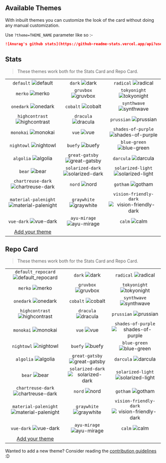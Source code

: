 ## Available Themes

<!-- DO NOT EDIT THIS FILE DIRECTLY -->

With inbuilt themes you can customize the look of the card without doing any manual customization.

Use `?theme=THEME_NAME` parameter like so :-

```md
![Anurag's github stats](https://github-readme-stats.vercel.app/api?username=yuripalacio&theme=dark&show_icons=true)
```

## Stats

> These themes work both for the Stats Card and Repo Card.

|                                                                |                                                    |                                                                      |
| :------------------------------------------------------------: | :------------------------------------------------: | :------------------------------------------------------------------: |
|                 `default` ![default][default]                  |                `dark` ![dark][dark]                |                    `radical` ![radical][radical]                     |
|                    `merko` ![merko][merko]                     |           `gruvbox` ![gruvbox][gruvbox]            |                `tokyonight` ![tokyonight][tokyonight]                |
|                 `onedark` ![onedark][onedark]                  |             `cobalt` ![cobalt][cobalt]             |                 `synthwave` ![synthwave][synthwave]                  |
|          `highcontrast` ![highcontrast][highcontrast]          |           `dracula` ![dracula][dracula]            |                   `prussian` ![prussian][prussian]                   |
|                 `monokai` ![monokai][monokai]                  |                 `vue` ![vue][vue]                  |       `shades-of-purple` ![shades-of-purple][shades-of-purple]       |
|                `nightowl` ![nightowl][nightowl]                |              `buefy` ![buefy][buefy]               |                `blue-green` ![blue-green][blue-green]                |
|                 `algolia` ![algolia][algolia]                  |    `great-gatsby` ![great-gatsby][great-gatsby]    |                    `darcula` ![darcula][darcula]                     |
|                      `bear` ![bear][bear]                      | `solarized-dark` ![solarized-dark][solarized-dark] |        `solarized-light` ![solarized-light][solarized-light]         |
|     `chartreuse-dark` ![chartreuse-dark][chartreuse-dark]      |                `nord` ![nord][nord]                |                      `gotham` ![gotham][gotham]                      |
| `material-palenight` ![material-palenight][material-palenight] |        `graywhite` ![graywhite][graywhite]         | `vision-friendly-dark` ![vision-friendly-dark][vision-friendly-dark] |
|                `vue-dark` ![vue-dark][vue-dark]                |       `ayu-mirage` ![ayu-mirage][ayu-mirage]       |                         `calm` ![calm][calm]                         |
|                  [Add your theme][add-theme]                   |                                                    |                                                                      |

## Repo Card

> These themes work both for the Stats Card and Repo Card.

|                                                                     |                                                         |                                                                           |
| :-----------------------------------------------------------------: | :-----------------------------------------------------: | :-----------------------------------------------------------------------: |
|    `default_repocard` ![default_repocard][default_repocard_repo]    |                `dark` ![dark][dark_repo]                |                    `radical` ![radical][radical_repo]                     |
|                    `merko` ![merko][merko_repo]                     |           `gruvbox` ![gruvbox][gruvbox_repo]            |                `tokyonight` ![tokyonight][tokyonight_repo]                |
|                 `onedark` ![onedark][onedark_repo]                  |             `cobalt` ![cobalt][cobalt_repo]             |                 `synthwave` ![synthwave][synthwave_repo]                  |
|          `highcontrast` ![highcontrast][highcontrast_repo]          |           `dracula` ![dracula][dracula_repo]            |                   `prussian` ![prussian][prussian_repo]                   |
|                 `monokai` ![monokai][monokai_repo]                  |                 `vue` ![vue][vue_repo]                  |       `shades-of-purple` ![shades-of-purple][shades-of-purple_repo]       |
|                `nightowl` ![nightowl][nightowl_repo]                |              `buefy` ![buefy][buefy_repo]               |                `blue-green` ![blue-green][blue-green_repo]                |
|                 `algolia` ![algolia][algolia_repo]                  |    `great-gatsby` ![great-gatsby][great-gatsby_repo]    |                    `darcula` ![darcula][darcula_repo]                     |
|                      `bear` ![bear][bear_repo]                      | `solarized-dark` ![solarized-dark][solarized-dark_repo] |        `solarized-light` ![solarized-light][solarized-light_repo]         |
|     `chartreuse-dark` ![chartreuse-dark][chartreuse-dark_repo]      |                `nord` ![nord][nord_repo]                |                      `gotham` ![gotham][gotham_repo]                      |
| `material-palenight` ![material-palenight][material-palenight_repo] |        `graywhite` ![graywhite][graywhite_repo]         | `vision-friendly-dark` ![vision-friendly-dark][vision-friendly-dark_repo] |
|                `vue-dark` ![vue-dark][vue-dark_repo]                |       `ayu-mirage` ![ayu-mirage][ayu-mirage_repo]       |                         `calm` ![calm][calm_repo]                         |
|                     [Add your theme][add-theme]                     |                                                         |                                                                           |

[default]: https://github-readme-stats.vercel.app/api?username=yuripalacio&show_icons=true&hide=contribs,prs&cache_seconds=86400&theme=default
[default_repocard]: https://github-readme-stats.vercel.app/api?username=yuripalacio&show_icons=true&hide=contribs,prs&cache_seconds=86400&theme=default_repocard
[dark]: https://github-readme-stats.vercel.app/api?username=yuripalacio&show_icons=true&hide=contribs,prs&cache_seconds=86400&theme=dark
[radical]: https://github-readme-stats.vercel.app/api?username=yuripalacio&show_icons=true&hide=contribs,prs&cache_seconds=86400&theme=radical
[merko]: https://github-readme-stats.vercel.app/api?username=yuripalacio&show_icons=true&hide=contribs,prs&cache_seconds=86400&theme=merko
[gruvbox]: https://github-readme-stats.vercel.app/api?username=yuripalacio&show_icons=true&hide=contribs,prs&cache_seconds=86400&theme=gruvbox
[tokyonight]: https://github-readme-stats.vercel.app/api?username=yuripalacio&show_icons=true&hide=contribs,prs&cache_seconds=86400&theme=tokyonight
[onedark]: https://github-readme-stats.vercel.app/api?username=yuripalacio&show_icons=true&hide=contribs,prs&cache_seconds=86400&theme=onedark
[cobalt]: https://github-readme-stats.vercel.app/api?username=yuripalacio&show_icons=true&hide=contribs,prs&cache_seconds=86400&theme=cobalt
[synthwave]: https://github-readme-stats.vercel.app/api?username=yuripalacio&show_icons=true&hide=contribs,prs&cache_seconds=86400&theme=synthwave
[highcontrast]: https://github-readme-stats.vercel.app/api?username=yuripalacio&show_icons=true&hide=contribs,prs&cache_seconds=86400&theme=highcontrast
[dracula]: https://github-readme-stats.vercel.app/api?username=yuripalacio&show_icons=true&hide=contribs,prs&cache_seconds=86400&theme=dracula
[prussian]: https://github-readme-stats.vercel.app/api?username=yuripalacio&show_icons=true&hide=contribs,prs&cache_seconds=86400&theme=prussian
[monokai]: https://github-readme-stats.vercel.app/api?username=yuripalacio&show_icons=true&hide=contribs,prs&cache_seconds=86400&theme=monokai
[vue]: https://github-readme-stats.vercel.app/api?username=yuripalacio&show_icons=true&hide=contribs,prs&cache_seconds=86400&theme=vue
[shades-of-purple]: https://github-readme-stats.vercel.app/api?username=yuripalacio&show_icons=true&hide=contribs,prs&cache_seconds=86400&theme=shades-of-purple
[nightowl]: https://github-readme-stats.vercel.app/api?username=yuripalacio&show_icons=true&hide=contribs,prs&cache_seconds=86400&theme=nightowl
[buefy]: https://github-readme-stats.vercel.app/api?username=yuripalacio&show_icons=true&hide=contribs,prs&cache_seconds=86400&theme=buefy
[blue-green]: https://github-readme-stats.vercel.app/api?username=yuripalacio&show_icons=true&hide=contribs,prs&cache_seconds=86400&theme=blue-green
[algolia]: https://github-readme-stats.vercel.app/api?username=yuripalacio&show_icons=true&hide=contribs,prs&cache_seconds=86400&theme=algolia
[great-gatsby]: https://github-readme-stats.vercel.app/api?username=yuripalacio&show_icons=true&hide=contribs,prs&cache_seconds=86400&theme=great-gatsby
[darcula]: https://github-readme-stats.vercel.app/api?username=yuripalacio&show_icons=true&hide=contribs,prs&cache_seconds=86400&theme=darcula
[bear]: https://github-readme-stats.vercel.app/api?username=yuripalacio&show_icons=true&hide=contribs,prs&cache_seconds=86400&theme=bear
[solarized-dark]: https://github-readme-stats.vercel.app/api?username=yuripalacio&show_icons=true&hide=contribs,prs&cache_seconds=86400&theme=solarized-dark
[solarized-light]: https://github-readme-stats.vercel.app/api?username=yuripalacio&show_icons=true&hide=contribs,prs&cache_seconds=86400&theme=solarized-light
[chartreuse-dark]: https://github-readme-stats.vercel.app/api?username=yuripalacio&show_icons=true&hide=contribs,prs&cache_seconds=86400&theme=chartreuse-dark
[nord]: https://github-readme-stats.vercel.app/api?username=yuripalacio&show_icons=true&hide=contribs,prs&cache_seconds=86400&theme=nord
[gotham]: https://github-readme-stats.vercel.app/api?username=yuripalacio&show_icons=true&hide=contribs,prs&cache_seconds=86400&theme=gotham
[material-palenight]: https://github-readme-stats.vercel.app/api?username=yuripalacio&show_icons=true&hide=contribs,prs&cache_seconds=86400&theme=material-palenight
[graywhite]: https://github-readme-stats.vercel.app/api?username=yuripalacio&show_icons=true&hide=contribs,prs&cache_seconds=86400&theme=graywhite
[vision-friendly-dark]: https://github-readme-stats.vercel.app/api?username=yuripalacio&show_icons=true&hide=contribs,prs&cache_seconds=86400&theme=vision-friendly-dark
[vue-dark]: https://github-readme-stats.vercel.app/api?username=yuripalacio&show_icons=true&hide=contribs,prs&cache_seconds=86400&theme=vue-dark
[ayu-mirage]: https://github-readme-stats.vercel.app/api?username=yuripalacio&show_icons=true&hide=contribs,prs&cache_seconds=86400&theme=ayu-mirage
[calm]: https://github-readme-stats.vercel.app/api?username=yuripalacio&show_icons=true&hide=contribs,prs&cache_seconds=86400&theme=calm
[default_repo]: https://github-readme-stats.vercel.app/api/pin/?username=yuripalacio&repo=github-readme-stats&cache_seconds=86400&theme=default
[default_repocard_repo]: https://github-readme-stats.vercel.app/api/pin/?username=yuripalacio&repo=github-readme-stats&cache_seconds=86400&theme=default_repocard
[dark_repo]: https://github-readme-stats.vercel.app/api/pin/?username=yuripalacio&repo=github-readme-stats&cache_seconds=86400&theme=dark
[radical_repo]: https://github-readme-stats.vercel.app/api/pin/?username=yuripalacio&repo=github-readme-stats&cache_seconds=86400&theme=radical
[merko_repo]: https://github-readme-stats.vercel.app/api/pin/?username=yuripalacio&repo=github-readme-stats&cache_seconds=86400&theme=merko
[gruvbox_repo]: https://github-readme-stats.vercel.app/api/pin/?username=yuripalacio&repo=github-readme-stats&cache_seconds=86400&theme=gruvbox
[tokyonight_repo]: https://github-readme-stats.vercel.app/api/pin/?username=yuripalacio&repo=github-readme-stats&cache_seconds=86400&theme=tokyonight
[onedark_repo]: https://github-readme-stats.vercel.app/api/pin/?username=yuripalacio&repo=github-readme-stats&cache_seconds=86400&theme=onedark
[cobalt_repo]: https://github-readme-stats.vercel.app/api/pin/?username=yuripalacio&repo=github-readme-stats&cache_seconds=86400&theme=cobalt
[synthwave_repo]: https://github-readme-stats.vercel.app/api/pin/?username=yuripalacio&repo=github-readme-stats&cache_seconds=86400&theme=synthwave
[highcontrast_repo]: https://github-readme-stats.vercel.app/api/pin/?username=yuripalacio&repo=github-readme-stats&cache_seconds=86400&theme=highcontrast
[dracula_repo]: https://github-readme-stats.vercel.app/api/pin/?username=yuripalacio&repo=github-readme-stats&cache_seconds=86400&theme=dracula
[prussian_repo]: https://github-readme-stats.vercel.app/api/pin/?username=yuripalacio&repo=github-readme-stats&cache_seconds=86400&theme=prussian
[monokai_repo]: https://github-readme-stats.vercel.app/api/pin/?username=yuripalacio&repo=github-readme-stats&cache_seconds=86400&theme=monokai
[vue_repo]: https://github-readme-stats.vercel.app/api/pin/?username=yuripalacio&repo=github-readme-stats&cache_seconds=86400&theme=vue
[shades-of-purple_repo]: https://github-readme-stats.vercel.app/api/pin/?username=yuripalacio&repo=github-readme-stats&cache_seconds=86400&theme=shades-of-purple
[nightowl_repo]: https://github-readme-stats.vercel.app/api/pin/?username=yuripalacio&repo=github-readme-stats&cache_seconds=86400&theme=nightowl
[buefy_repo]: https://github-readme-stats.vercel.app/api/pin/?username=yuripalacio&repo=github-readme-stats&cache_seconds=86400&theme=buefy
[blue-green_repo]: https://github-readme-stats.vercel.app/api/pin/?username=yuripalacio&repo=github-readme-stats&cache_seconds=86400&theme=blue-green
[algolia_repo]: https://github-readme-stats.vercel.app/api/pin/?username=yuripalacio&repo=github-readme-stats&cache_seconds=86400&theme=algolia
[great-gatsby_repo]: https://github-readme-stats.vercel.app/api/pin/?username=yuripalacio&repo=github-readme-stats&cache_seconds=86400&theme=great-gatsby
[darcula_repo]: https://github-readme-stats.vercel.app/api/pin/?username=yuripalacio&repo=github-readme-stats&cache_seconds=86400&theme=darcula
[bear_repo]: https://github-readme-stats.vercel.app/api/pin/?username=yuripalacio&repo=github-readme-stats&cache_seconds=86400&theme=bear
[solarized-dark_repo]: https://github-readme-stats.vercel.app/api/pin/?username=yuripalacio&repo=github-readme-stats&cache_seconds=86400&theme=solarized-dark
[solarized-light_repo]: https://github-readme-stats.vercel.app/api/pin/?username=yuripalacio&repo=github-readme-stats&cache_seconds=86400&theme=solarized-light
[chartreuse-dark_repo]: https://github-readme-stats.vercel.app/api/pin/?username=yuripalacio&repo=github-readme-stats&cache_seconds=86400&theme=chartreuse-dark
[nord_repo]: https://github-readme-stats.vercel.app/api/pin/?username=yuripalacio&repo=github-readme-stats&cache_seconds=86400&theme=nord
[gotham_repo]: https://github-readme-stats.vercel.app/api/pin/?username=yuripalacio&repo=github-readme-stats&cache_seconds=86400&theme=gotham
[material-palenight_repo]: https://github-readme-stats.vercel.app/api/pin/?username=yuripalacio&repo=github-readme-stats&cache_seconds=86400&theme=material-palenight
[graywhite_repo]: https://github-readme-stats.vercel.app/api/pin/?username=yuripalacio&repo=github-readme-stats&cache_seconds=86400&theme=graywhite
[vision-friendly-dark_repo]: https://github-readme-stats.vercel.app/api/pin/?username=yuripalacio&repo=github-readme-stats&cache_seconds=86400&theme=vision-friendly-dark
[vue-dark_repo]: https://github-readme-stats.vercel.app/api/pin/?username=yuripalacio&repo=github-readme-stats&cache_seconds=86400&theme=vue-dark
[ayu-mirage_repo]: https://github-readme-stats.vercel.app/api/pin/?username=yuripalacio&repo=github-readme-stats&cache_seconds=86400&theme=ayu-mirage
[calm_repo]: https://github-readme-stats.vercel.app/api/pin/?username=yuripalacio&repo=github-readme-stats&cache_seconds=86400&theme=calm
[add-theme]: https://github.com/yuripalacio/github-readme-stats/edit/master/themes/index.js

Wanted to add a new theme? Consider reading the [contribution guidelines](../CONTRIBUTING.md#themes-contribution) :D
